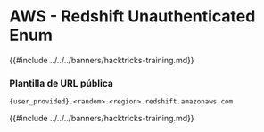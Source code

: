 # AWS - Redshift Unauthenticated Enum

{{#include ../../../banners/hacktricks-training.md}}

### Plantilla de URL pública
```
{user_provided}.<random>.<region>.redshift.amazonaws.com
```
{{#include ../../../banners/hacktricks-training.md}}
